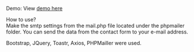 Demo: 
View <a href="https://contact.mehmetmasa.com.tr" >demo here</a>

How to use? <br>
Make the smtp settings from the mail.php file located under the phpmailer folder.
You can send the data from the contact form to your e-mail address.

Bootstrap, JQuery, Toastr, Axios, PHPMailler were used.
